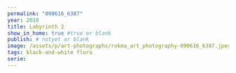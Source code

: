 ```yaml
---
permalink: "090616_6387"
year: 2018
title: Labyrinth 2
show_in_home: true #true or blank
publish: # notyet or blank
image: /assets/p/art-photographs/rokma_art_photography-090616_6387.jpeg
tags: black-and-white flora
serie:
---
```

